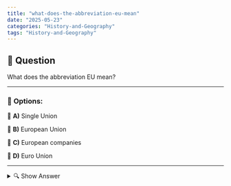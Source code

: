 ```yaml
---
title: "what-does-the-abbreviation-eu-mean"
date: "2025-05-23"
categories: "History-and-Geography"
tags: "History-and-Geography"
---
```


## 📌 **Question**

What does the abbreviation EU mean?



---

### 📝 **Options:**

🔘 **A)** Single Union

🔘 **B)** European Union

🔘 **C)** European companies

🔘 **D)** Euro Union

---

<details>
  <summary>🔍 Show Answer</summary>

  <p>
💡  <b>Correct Answer:</b>  b
  </p>
  <p>
    📖<b>Explanation:</b>
    
  </p>
</details>

